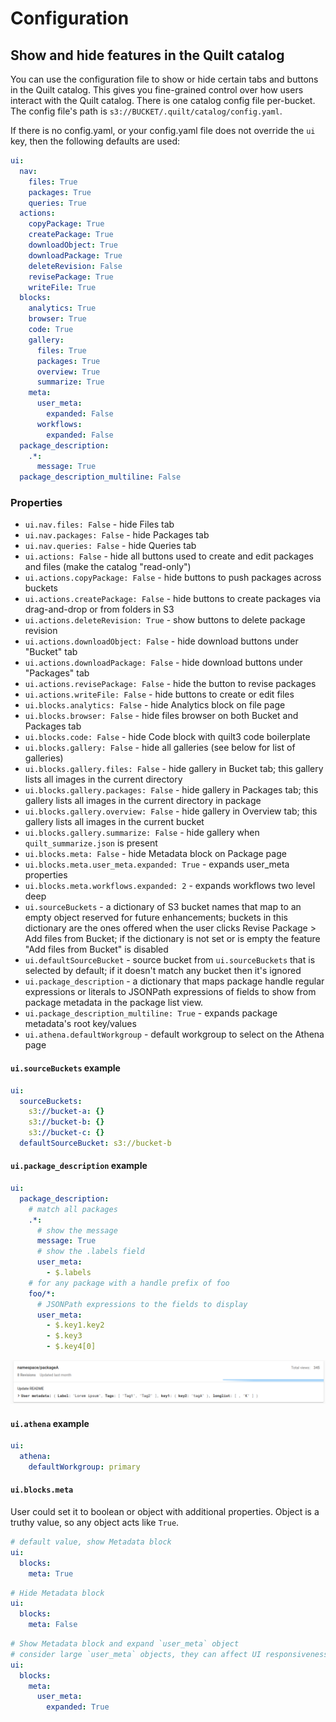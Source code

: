 # Configuration

## Show and hide features in the Quilt catalog

You can use the configuration file to show or hide certain
tabs and buttons in the Quilt catalog. This gives you fine-grained control
over how users interact with the Quilt catalog. There is one catalog config file
per-bucket. The config file's path is `s3://BUCKET/.quilt/catalog/config.yaml`.

If there is no config.yaml, or your config.yaml file does not override the `ui`
key, then the following defaults are used:

```yaml
ui:
  nav:
    files: True
    packages: True
    queries: True
  actions:
    copyPackage: True
    createPackage: True
    downloadObject: True
    downloadPackage: True
    deleteRevision: False
    revisePackage: True
    writeFile: True
  blocks:
    analytics: True
    browser: True
    code: True
    gallery:
      files: True
      packages: True
      overview: True
      summarize: True
    meta:
      user_meta:
        expanded: False
      workflows:
        expanded: False
  package_description:
    .*:
      message: True
  package_description_multiline: False
```

### Properties

* `ui.nav.files: False` - hide Files tab
* `ui.nav.packages: False` - hide Packages tab
* `ui.nav.queries: False` - hide Queries tab
* `ui.actions: False` - hide all buttons used to create and edit packages and files
(make the catalog "read-only")
* `ui.actions.copyPackage: False` - hide buttons to push packages across buckets
* `ui.actions.createPackage: False` - hide buttons to create packages via
drag-and-drop or from folders in S3
* `ui.actions.deleteRevision: True` - show buttons to delete package revision
* `ui.actions.downloadObject: False` - hide download buttons under "Bucket" tab
* `ui.actions.downloadPackage: False` - hide download buttons under "Packages" tab
* `ui.actions.revisePackage: False` - hide the button to revise packages
* `ui.actions.writeFile: False` - hide buttons to create or edit files
* `ui.blocks.analytics: False` - hide Analytics block on file page
* `ui.blocks.browser: False` - hide files browser on both Bucket and Packages tab
* `ui.blocks.code: False` - hide Code block with quilt3 code boilerplate
* `ui.blocks.gallery: False` - hide all galleries (see below for list of galleries)
* `ui.blocks.gallery.files: False` - hide gallery in Bucket tab;
this gallery lists all images in the current directory
* `ui.blocks.gallery.packages: False` - hide gallery in Packages tab;
this gallery lists all images in the current directory in package
* `ui.blocks.gallery.overview: False` - hide gallery in Overview tab;
this gallery lists all images in the current bucket
* `ui.blocks.gallery.summarize: False` - hide gallery when `quilt_summarize.json`
is present
* `ui.blocks.meta: False` - hide Metadata block on Package page
* `ui.blocks.meta.user_meta.expanded: True` - expands user_meta properties
* `ui.blocks.meta.workflows.expanded: 2` - expands workflows two level deep
* `ui.sourceBuckets` - a dictionary of S3 bucket names
that map to an empty object reserved for future enhancements;
buckets in this dictionary are the ones offered when the user clicks
Revise Package > Add files from Bucket; if the dictionary is not set
or is empty the feature "Add files from Bucket" is disabled
* `ui.defaultSourceBucket` - source bucket from `ui.sourceBuckets`
that is selected by default; if it doesn't match any bucket then it's ignored
* `ui.package_description` - a dictionary
that maps package handle regular expressions
or literals to JSONPath expressions of fields to show from package metadata
in the package list view.
* `ui.package_description_multiline: True` - expands package metadata's root key/values
* `ui.athena.defaultWorkgroup` - default workgroup to select on the Athena page

#### `ui.sourceBuckets` example

```yaml
ui:
  sourceBuckets:
    s3://bucket-a: {}
    s3://bucket-b: {}
    s3://bucket-c: {}
  defaultSourceBucket: s3://bucket-b
```

#### `ui.package_description` example
  
```yaml
ui:
  package_description:
    # match all packages
    .*:
      # show the message
      message: True
      # show the .labels field
      user_meta:
        - $.labels
    # for any package with a handle prefix of foo
    foo/*:
      # JSONPath expressions to the fields to display
      user_meta:
        - $.key1.key2
        - $.key3
        - $.key4[0]
```

![Example of package_description use](../imgs/package-list-selective-metadata.png)

#### `ui.athena` example

```yaml
ui:
  athena:
    defaultWorkgroup: primary
```

#### `ui.blocks.meta`

User could set it to boolean or object with additional properties.
Object is a truthy value, so any object acts like `True`.

``` yaml
# default value, show Metadata block
ui:
  blocks:
    meta: True
```

``` yaml
# Hide Metadata block
ui:
  blocks:
    meta: False
```

``` yaml
# Show Metadata block and expand `user_meta` object
# consider large `user_meta` objects, they can affect UI responsiveness
ui:
  blocks:
    meta:
      user_meta:
        expanded: True
```
